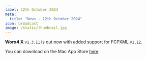 ```yaml
---
label: 12th October 2024
meta:
  title: "News - 12th October 2024"
icon: broadcast
image: /static/thumbnail.jpg
---
```


**Worx4 X** `v1.3.11` is out now with added support for FCPXML `v1.12`.

You can download on the Mac App Store [here](https://apps.apple.com/au/app/worx4-x/id1195903030?mt=12)